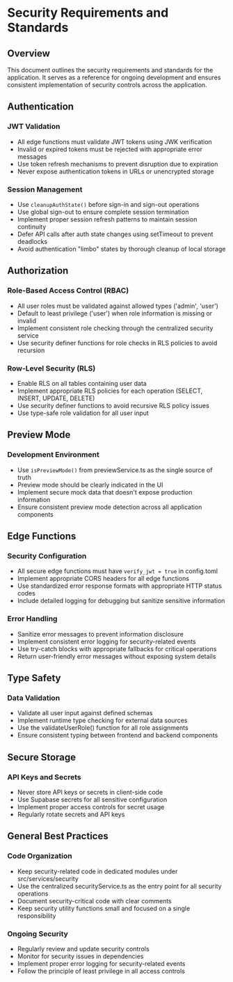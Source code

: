 
# Security Requirements and Standards

## Overview
This document outlines the security requirements and standards for the application.
It serves as a reference for ongoing development and ensures consistent implementation
of security controls across the application.

## Authentication

### JWT Validation
- All edge functions must validate JWT tokens using JWK verification
- Invalid or expired tokens must be rejected with appropriate error messages
- Use token refresh mechanisms to prevent disruption due to expiration
- Never expose authentication tokens in URLs or unencrypted storage

### Session Management
- Use `cleanupAuthState()` before sign-in and sign-out operations
- Use global sign-out to ensure complete session termination
- Implement proper session refresh patterns to maintain session continuity
- Defer API calls after auth state changes using setTimeout to prevent deadlocks
- Avoid authentication "limbo" states by thorough cleanup of local storage

## Authorization

### Role-Based Access Control (RBAC)
- All user roles must be validated against allowed types ('admin', 'user')
- Default to least privilege ('user') when role information is missing or invalid
- Implement consistent role checking through the centralized security service
- Use security definer functions for role checks in RLS policies to avoid recursion

### Row-Level Security (RLS)
- Enable RLS on all tables containing user data
- Implement appropriate RLS policies for each operation (SELECT, INSERT, UPDATE, DELETE)
- Use security definer functions to avoid recursive RLS policy issues
- Use type-safe role validation for all user input

## Preview Mode

### Development Environment
- Use `isPreviewMode()` from previewService.ts as the single source of truth
- Preview mode should be clearly indicated in the UI
- Implement secure mock data that doesn't expose production information
- Ensure consistent preview mode detection across all application components

## Edge Functions

### Security Configuration
- All secure edge functions must have `verify_jwt = true` in config.toml
- Implement appropriate CORS headers for all edge functions
- Use standardized error response formats with appropriate HTTP status codes
- Include detailed logging for debugging but sanitize sensitive information

### Error Handling
- Sanitize error messages to prevent information disclosure
- Implement consistent error logging for security-related events
- Use try-catch blocks with appropriate fallbacks for critical operations
- Return user-friendly error messages without exposing system details

## Type Safety

### Data Validation
- Validate all user input against defined schemas
- Implement runtime type checking for external data sources
- Use the validateUserRole() function for all role assignments
- Ensure consistent typing between frontend and backend components

## Secure Storage

### API Keys and Secrets
- Never store API keys or secrets in client-side code
- Use Supabase secrets for all sensitive configuration
- Implement proper access controls for secret usage
- Regularly rotate secrets and API keys

## General Best Practices

### Code Organization
- Keep security-related code in dedicated modules under src/services/security
- Use the centralized securityService.ts as the entry point for all security operations
- Document security-critical code with clear comments
- Keep security utility functions small and focused on a single responsibility

### Ongoing Security
- Regularly review and update security controls
- Monitor for security issues in dependencies
- Implement proper error logging for security-related events
- Follow the principle of least privilege in all access controls
